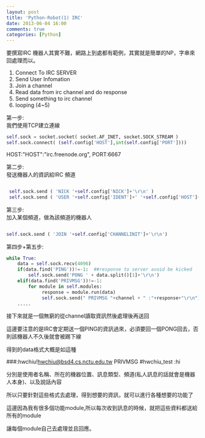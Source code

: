 ```yaml
---
layout: post
title: 'Python-Robot(1) IRC'
date: 2013-06-04 16:00
comments: true
categories: [Python]
---
```


要撰寫IRC 機器人其實不難，網路上到處都有範例，其實就是簡單的NP，字串來回處理而以。

1. Connect To IRC SERVER
2. Send User Infomation
3. Join a channel
4. Read data from irc channel and do response 
5. Send something to irc channel
6. looping (4~5)

<!--more-->


第一步:  
我們使用TCP建立連線  

``` python
self.sock = socket.socket( socket.AF_INET, socket.SOCK_STREAM )
self.sock.connect( (self.config['HOST'],int(self.config['PORT'])))
```

HOST:"HOST":"irc.freenode.org",
PORT:6667


第二步:    
發送機器人的資訊給IRC 頻道
``` python

 self.sock.send ( 'NICK '+self.config['NICK']+'\r\n' )
 self.sock.send ( 'USER '+self.config['IDENT']+' '+self.config['HOST']+' bla :'+self.config['REALNAME']+'\r\n')

```

第三步:  
加入某個頻道，做為該頻道的機器人

``` python

self.sock.send ( 'JOIN '+self.config['CHANNELINIT']+'\r\n')

```

第四步+第五步:  

``` python
while True:
	data = self.sock.recv(4096)
	if(data.find('PING'))!=-1:  ##response to server avoid be kicked
		self.sock.send('PONG ' + data.split()[1]+'\r\n')
	elif(data.find('PRIVMSG'))!=-1:
		for module in self.modules:
			 response = module.run(data)
		  	 self.sock.send(" PRIVMSG "+channel + " :"+response+"\r\n")
	.....

```

接下來就是一個無窮的從channel讀取資訊然後處理後再送回

這邊要注意的是IRC會定期送一個PING的資訊過來，必須要回一個PONG回去，否則該機器人不久後就會被踢下線

得到的data格式大概是如這種

###:hwchiu!hwchiu@bsd4.cs.nctu.edu.tw PRIVMSG #hwchiu_test :hi

分別是使用者名稱、所在的機器位置、訊息類型、頻道(私人訊息的話就會是機器人本身)、以及說話內容

所以只要針對這些格式去處理，得到想要的資訊，就可以進行各種想要的功能了

這邊因為我有很多個功能module,所以每次收到訊息的時候，就把這些資料都送給所有的module

讓每個module自己去處理並且回應。

